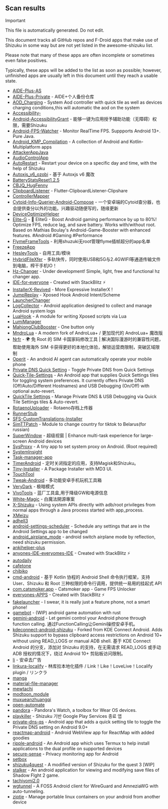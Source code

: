 ## Scan results
> [!IMPORTANT]
> This file is automatically generated. Do not edit.

This document tracks all GitHub repos and F-Droid apps that make use of Shizuku in some way but are not yet listed in the awesome-shizuku list.

Please note that many of these apps are often incomplete or sometimes even false positives.

Typically, these apps will be added to the list as soon as possible; however, unfinished apps are usually left in this document until they reach a usable state.

 * [AIDE-Plus-AS](https://github.com/Familyye/AIDE-Plus-AS)
 * [AIDE-Plus-Private](https://github.com/ZeroAicy/AIDE-Plus-Private) - AIDE+个人备份仓库
 * [AOD_Charging](https://github.com/SthrNilshaaa/AOD_Charging) - System Aod controller with quick tile as well as devices charging conditions,this will automatic the aod on the system
 * [Accessibility-](https://github.com/nai559/Accessibility-)
 * [Android-AccessibilityGrant](https://github.com/MagicianGuo/Android-AccessibilityGrant) - 能够一键为应用授予辅助功能（无障碍）权限，需要Shizuku
 * [Android-FPS-Watcher](https://github.com/WuDi-ZhanShen/Android-FPS-Watcher) - Monitor RealTime FPS. Suppports Android 13+. Pure Java.
 * [Android_KMP_Compilation](https://github.com/hojat72elect/Android_KMP_Compilation) - A collection of Android and Kotlin-Multiplatform apps
 * [AttackerAppJava](https://github.com/it4ch1-007/AttackerAppJava)
 * [AudioControlApp](https://github.com/SwastikChamp2/AudioControlApp)
 * [AutoRestart](https://github.com/madkarmaa/AutoRestart) - Restart your device on a specific day and time, with the help of Shizuku
 * [Autoxjs_v6_ozobi](https://github.com/ozobiozobi/Autoxjs_v6_ozobi) - 基于 Autoxjs v6 魔改
 * [BatteryStatsReset1.2.5](https://github.com/Reborn0Holly/BatteryStatsReset1.2.5)
 * [CBJQ_HugFenny](https://github.com/LiuJiewenTT/CBJQ_HugFenny)
 * [ClipboardListener](https://github.com/aa2013/ClipboardListener) - Flutter-ClipboardListener-Clipshare
 * [ControllerMapper](https://github.com/anhquan7826/ControllerMapper)
 * [Cytoid-Info-Querier-Android-Compose](https://github.com/Lyneon/Cytoid-Info-Querier-Android-Compose) - 一个安卓端的Cytoid查分器，也会提供查分以外的功能。兴趣驱动随便写的，随缘更新
 * [DeviceOptimizeHelper](https://github.com/sbmatch/DeviceOptimizeHelper)
 * [Elite-G](https://github.com/DivyanshNagda/Elite-G) - 🚀 EliteG - Boost Android gaming performance by up to 80%! Optimize FPS, reduce lag, and save battery. Works with/without root. Based on Mathias Boulay's Android-Game-Booster with enhanced features. #Android #Gaming #Performance
 * [FlymeFrameTools](https://github.com/Ruyue-Kinsenka/FlymeFrameTools) - 利用shuzuki无root管理flyme插帧超分的app名单
 * [FreezeApp](https://github.com/JuneLeo/FreezeApp)
 * [HesleyTools](https://github.com/ldh-star/HesleyTools) - 自用工具/模块
 * [HybridFileXfer](https://github.com/weixiansen574/HybridFileXfer) - 多轨快传，同时使用USB和5G与2.4GWIFI等通道传输文件到电脑，榨干手机IO！
 * [Hz-Changer](https://github.com/MARCOS-S-S/Hz-Changer) - Under development! Simple, light, free and functional hz changer app.
 * [IDE-for-everyone](https://github.com/Slinky-86/IDE-for-everyone) - Created with StackBlitz ⚡️
 * [InstallerX-Revived](https://github.com/wxxsfxyzm/InstallerX-Revived) - More Expressive InstallerX !
 * [JumpReplay](https://github.com/FourTwooo/JumpReplay) - Xposed Hook Android Intent/Scheme
 * [LauncherChanger](https://github.com/Samuel095383/LauncherChanger)
 * [LogCollector](https://github.com/thekosa/LogCollector) - Android application designed to collect and manage Android system logs
 * [LuaHook](https://github.com/KuLiPai/LuaHook) - A module for writing Xposed scripts via Lua
 * [LumiManager](https://github.com/C0C0B01/LumiManager)
 * [MahjongClubBooster](https://github.com/OlegPV2/MahjongClubBooster) - One button only
 * [MndroLua](https://github.com/Crescent-of-Maya/MndroLua) - A modern fork of AndroLua+ / 更加现代的 AndroLua+ 魔改版
 * [Nrfr](https://github.com/Ackites/Nrfr) - 🌍 免 Root 的 SIM 卡国家码修改工具 | 解决国际漫游时的兼容性问题，帮助使用海外 SIM 卡获得更好的本地化体验，解锁运营商限制，突破区域限制
 * [Operit](https://github.com/AAswordman/Operit) - An android AI agent can automatically operate your mobile phone
 * [Private DNS Quick Setting](https://github.com/flashsphere/private-dns-qs) - Toggle Private DNS from Quick Settings
 * [Quick-Tile-Settings](https://github.com/RBN-Apps/Quick-Tile-Settings) - An Android app that supplies Quick Settings tiles for toggling system preferences. It currently offers Private DNS (Off/Auto/Different Hostnames) and USB Debugging (On/Off) with optional auto-revert.
 * [QuickTile Settings](https://github.com/RBN-Apps/Quick-Tile-Settings) - Manage Private DNS & USB Debugging via Quick Tile Settings tiles & Auto-revert.
 * [RotaenoUploader](https://github.com/milkycandy/RotaenoUploader) - Rotaeno存档上传器
 * [RunnerStub](https://github.com/yangFenTuoZi/RunnerStub)
 * [SFS-CustomTranslations-Installer](https://github.com/youfeng11/SFS-CustomTranslations-Installer)
 * [SimTTPatch](https://github.com/RecodeLiner/SimTTPatch) - Module to change country for tiktok to Belarus(for russian)
 * [SuperWindow](https://github.com/eiyooooo/SuperWindow) - 超级视窗 | Enhance multi-task experience for large-screen Android devices
 * [SysProxy](https://github.com/Kr328/SysProxy) - A tiny app to set system proxy on Android. (Root required)
 * [SystemInsight](https://github.com/dgomon/SystemInsight)
 * [Task-manager-app](https://github.com/Swayam7Garg/Task-manager-app)
 * [TimerAndroid](https://github.com/HNIdesu/TimerAndroid) - 定时关闭指定的应用，支持Magisk和Shizuku。
 * [Tiny-Installer](https://github.com/scto/Tiny-Installer) - A Package Installer with MD3 UI.
 * [TouchTool](https://github.com/mr-bogey/TouchTool)
 * [Tweak-Android](https://github.com/lumkit/Tweak-Android) - 多功能安卓手机玩机工具箱
 * [VeryDark](https://github.com/wkbin/VeryDark) - 极暗模式
 * [VivoTools](https://github.com/ItosEO/VivoTools) - 蓝厂工具盒,用于降级GW和电源信息
 * [White-Magic](https://github.com/KennyYang0726/White-Magic) - 白魔法開源專案
 * [X-Shizuku](https://github.com/Mbilse/X-Shizuku) - Using system APIs directly with adb/root privileges from normal apps through a Java process started with app_process.
 * [XMeizu](https://github.com/ItosEO/XMeizu)
 * [adhell3](https://github.com/pascua28/adhell3)
 * [android-settings-scheduler](https://github.com/Turtlepaw/android-settings-scheduler) - Schedule any settings that are in the Android Settings app to be changed
 * [android_airplane_mode](https://github.com/lalakii/android_airplane_mode) - android switch airplane mode by reflection, need shizuku permission.
 * [ankihelper-plus](https://github.com/huhuswei/ankihelper-plus)
 * [anyones-IDE-everyomes-IDE](https://github.com/Slinky-86/anyones-IDE-everyomes-IDE) - Created with StackBlitz ⚡️
 * [autodaily](https://github.com/ParadiseZ/autodaily)
 * [cafetone](https://github.com/evinjohnn/cafetone)
 * [chibiko](https://github.com/bluesky139/chibiko)
 * [cmd-android](https://github.com/niki914/cmd-android) - 基于 Kotlin 协程的 Android Shell 命令执行框架，支持 User、Shizuku 和 Root 三种权限的命令行调用，提供统一易用的挂起式 API
 * [com.catsmoker.app](https://github.com/catsmoker/com.catsmoker.app) - Catsmoker app - Game FPS Unlocker
 * [everyones-APPS](https://github.com/Slinky-86/everyones-APPS) - Created with StackBlitz ⚡️
 * [fakelauncher](https://github.com/ZH-XiJun/fakelauncher) - I swear, it is really just a feature phone, not a smart phone!
 * [gamebot](https://github.com/tkkcc/gamebot) - (WIP) android game automation with rust
 * [gemini-android](https://github.com/niki914/gemini-android) - Let gemini control your Android phone through function calling. 通过FunctionCalling让Gemini操控安卓手机。
 * [kdeconnect-android-shizuku](https://github.com/Shoukaku39/kdeconnect-android-shizuku) - Forked from KDE Connect Android. Adds Shizuku support to bypass clipboard access restrictions on Android 10+ without using READ_LOGS or manual ADB shell. 基于 KDE Connect Android 的分支，添加对 Shizuku 的支持，在无需请求 READ_LOGS 或手动 ADB 授权的情况下，绕过 Android 10+ 剪贴板访问限制。
 * [li](https://github.com/lousli/li) - 安卓去广告
 * [linkura-localify](https://github.com/ChocoLZS/linkura-localify) - 林库拉本地化插件 / Link！Like！LoveLive！Localify plugin / リンクラ
 * [manga](https://github.com/Chirantan-Dey/manga)
 * [material-file-manager](https://github.com/abusaeed-shuvo/material-file-manager)
 * [mewtachi](https://github.com/xaolanx/mewtachi)
 * [modtoon_module](https://github.com/Inhaleoxygen/modtoon_module)
 * [muxueanzhuangqi](https://github.com/yuan-shiguang/muxueanzhuangqi)
 * [open-automate](https://github.com/woliver99/open-automate)
 * [pandora](https://github.com/maisymoe/pandora) - Pandora's Watch, a toolbox for Wear OS devices.
 * [playkiller](https://github.com/ahnyungje/playkiller) - Shizuku 기반 Google Play Services 종료 앱
 * [private-dns-qs](https://github.com/flashsphere/private-dns-qs) - Android app that adds a quick setting tile to toggle the Private DNS setting on Android 9.0+
 * [reactmap-android](https://github.com/Mygod/reactmap-android) - Android WebView app for ReactMap with added goodies
 * [ripple-android](https://github.com/husmus00/ripple-android) - An Android app which uses Termux to help install applications to the dual profile on supported devices
 * [secure-sense](https://github.com/Icetok/secure-sense) - Privacy monitoring app for Android
 * [setbox](https://github.com/YasserNull/setbox)
 * [shizuku4quest](https://github.com/metalex201/shizuku4quest) - A modified version of Shizuku for the quest 3 [WIP]
 * [stalker](https://github.com/onerdna/stalker) - An android application for viewing and modifying save files of Shadow FIght 2 game.
 * [tachiyomi2.0](https://github.com/darkfireeee/tachiyomi2.0)
 * [wgtunnel](https://github.com/wgtunnel/wgtunnel) - A FOSS Android client for WireGuard and AmneziaWG with auto-tunneling.
 * [ziptie](https://github.com/MercuryWorkshop/ziptie) - Manage portable linux containers on your android from another device
